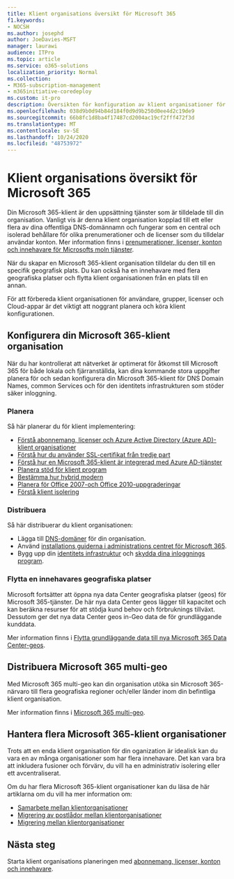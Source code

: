 ```yaml
---
title: Klient organisations översikt för Microsoft 365
f1.keywords:
- NOCSH
ms.author: josephd
author: JoeDavies-MSFT
manager: laurawi
audience: ITPro
ms.topic: article
ms.service: o365-solutions
localization_priority: Normal
ms.collection:
- M365-subscription-management
- m365initiative-coredeploy
ms.custom: it-pro
description: Översikten för konfiguration av klient organisationer för Microsoft 365.
ms.openlocfilehash: 038d9b0d94b84d184f0d9d9b250d0ee4d2c19de9
ms.sourcegitcommit: 66b8fc1d8ba4f17487cd2004ac19cf2fff472f3d
ms.translationtype: MT
ms.contentlocale: sv-SE
ms.lasthandoff: 10/24/2020
ms.locfileid: "48753972"
---
```

# <a name="tenant-roadmap-for-microsoft-365"></a>Klient organisations översikt för Microsoft 365

Din Microsoft 365-klient är den uppsättning tjänster som är tilldelade till din organisation. Vanligt vis är denna klient organisation kopplad till ett eller flera av dina offentliga DNS-domännamn och fungerar som en central och isolerad behållare för olika prenumerationer och de licenser som du tilldelar användar konton. Mer information finns i [prenumerationer, licenser, konton och innehavare för Microsofts moln tjänster](subscriptions-licenses-accounts-and-tenants-for-microsoft-cloud-offerings.md).

När du skapar en Microsoft 365-klient organisation tilldelar du den till en specifik geografisk plats. Du kan också ha en innehavare med flera geografiska platser och flytta klient organisationen från en plats till en annan.

För att förbereda klient organisationen för användare, grupper, licenser och Cloud-appar är det viktigt att noggrant planera och köra klient konfigurationen.

## <a name="set-up-your-microsoft-365-tenant"></a>Konfigurera din Microsoft 365-klient organisation

När du har kontrollerat att nätverket är optimerat för åtkomst till Microsoft 365 för både lokala och fjärranställda, kan dina kommande stora uppgifter planera för och sedan konfigurera din Microsoft 365-klient för DNS Domain Names, common Services och för den identitets infrastrukturen som stöder säker inloggning.

### <a name="plan"></a>Planera

Så här planerar du för klient implementering:

- [Förstå abonnemang, licenser och Azure Active Directory (Azure AD)-klient organisationer](subscriptions-licenses-accounts-and-tenants-for-microsoft-cloud-offerings.md)
- [Förstå hur du använder SSL-certifikat från tredje part](plan-for-third-party-ssl-certificates.md)
- [Förstå hur en Microsoft 365-klient är integrerad med Azure AD-tjänster](integrated-apps-and-azure-ads.md)
- [Planera stöd för klient program](microsoft-365-client-support-certificate-based-authentication.md)
- [Bestämma hur hybrid modern](hybrid-modern-auth-overview.md)
- [Planera för Office 2007-och Office 2010-uppgraderingar](plan-upgrade-previous-versions-office.md)
- [Förstå klient isolering](microsoft-365-tenant-isolation-overview.md)

### <a name="deploy"></a>Distribuera

Så här distribuerar du klient organisationen: 

- Lägga till [DNS-domäner](https://docs.microsoft.com/microsoft-365/admin/setup/add-domain) för din organisation.
- Använd [installations guiderna i administrations centret för Microsoft 365](setup-guides-for-microsoft-365.md).
- Bygg upp din [identitets infrastruktur](identity-roadmap-microsoft-365.md) och [skydda dina inloggnings program](microsoft-365-secure-sign-in.md).

### <a name="move-a-tenants-geographic-locations"></a>Flytta en innehavares geografiska platser

Microsoft fortsätter att öppna nya data Center geografiska platser (geos) för Microsoft 365-tjänster. De här nya data Center geos lägger till kapacitet och kan beräkna resurser för att stödja kund behov och förbruknings tillväxt. Dessutom ger det nya data Center geos in-Geo data de för grundläggande kunddata.

Mer information finns i [Flytta grundläggande data till nya Microsoft 365 Data Center-geos](moving-data-to-new-datacenter-geos.md).


## <a name="deploy-microsoft-365-multi-geo"></a>Distribuera Microsoft 365 multi-geo

Med Microsoft 365 multi-geo kan din organisation utöka sin Microsoft 365-närvaro till flera geografiska regioner och/eller länder inom din befintliga klient organisation.

Mer information finns i [Microsoft 365 multi-geo](microsoft-365-multi-geo.md).

## <a name="manage-multiple-microsoft-365-tenant"></a>Hantera flera Microsoft 365-klient organisationer 

Trots att en enda klient organisation för din oganization är idealisk kan du vara en av många organisationer som har flera innehavare. Det kan vara bra att inkludera fusioner och förvärv, du vill ha en administrativ isolering eller ett avcentraliserat.

Om du har flera Microsoft 365-klient organisationer kan du läsa de här artiklarna om du vill ha mer information om:

- [Samarbete mellan klientorganisationer](microsoft-365-inter-tenant-collaboration.md)
- [Migrering av postlådor mellan klientorganisationer](cross-tenant-mailbox-migration.md)
- [Migrering mellan klientorganisationer](microsoft-365-tenant-to-tenant-migrations.md)

## <a name="next-step"></a>Nästa steg

Starta klient organisations planeringen med [abonnemang, licenser, konton och innehavare](subscriptions-licenses-accounts-and-tenants-for-microsoft-cloud-offerings.md).
